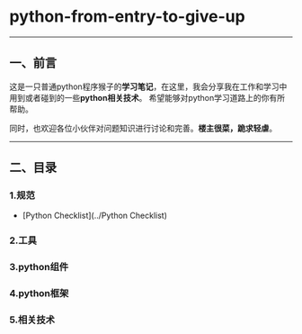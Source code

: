 # python-from-entry-to-give-up
***
## 一、前言
这是一只普通python程序猴子的**学习笔记**，在这里，我会分享我在工作和学习中用到或者碰到的一些**python相关技术**。
希望能够对python学习道路上的你有所帮助。

同时，也欢迎各位小伙伴对问题知识进行讨论和完善。**楼主很菜，跪求轻虐**。
***
## 二、目录
### 1.规范
  + [Python Checklist](../Python Checklist)
### 2.工具
### 3.python组件
### 4.python框架
### 5.相关技术
